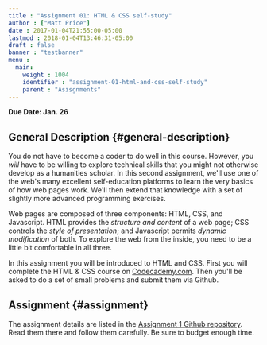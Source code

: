 ```yaml
---
title : "Assignment 01: HTML & CSS self-study"
author : ["Matt Price"]
date : 2017-01-04T21:55:00-05:00
lastmod : 2018-01-04T13:46:31-05:00
draft : false
banner : "testbanner"
menu :
  main:
    weight : 1004
    identifier : "assignment-01-html-and-css-self-study"
    parent : "Asisgnments"
---
```


**Due Date: Jan. 26**


## General Description {#general-description}

You do not have to become a coder to do well in this course.  However, you _will_ have to be willing to explore technical skills that you might not otherwise develop as a humanities scholar.  In this second assignment, we'll use one of the web's many excellent self-education platforms to learn the very basics of how web pages work.  We'll then extend that knowledge with a set of slightly more advanced programming exercises.

Web pages are composed of three components:  HTML, CSS, and Javascript.  HTML provides the _structure and content_ of a web page; CSS controls the _style of presentation_; and Javascript permits _dynamic modification_ of both.  To explore the web from the inside, you need to be a little bit comfortable in all three.

In this assignment you will be introduced to HTML and CSS. First you will complete the HTML & CSS course on [Codecademy.com](https://www.codecademy.com/).  Then you'll be asked to do a set of small problems and submit them via Github.


## Assignment {#assignment}

The assignment details are listed in the [Assignment 1 Github repository](https://github.com/DigitalHistory/assignment-01-html-css).  Read them there and follow them carefully. Be sure to budget enough time.
